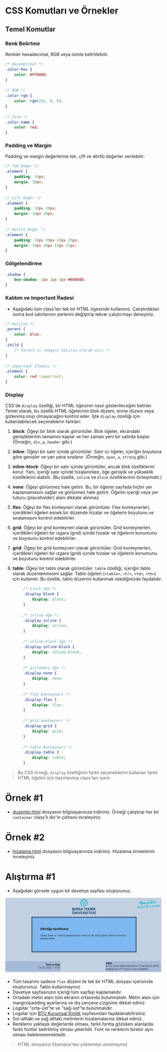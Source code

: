 # CSS Komutları ve Örnekler

## Temel Komutlar

### Renk Belirtme

Renkler hexadecimal, RGB veya isimle belirtilebilir.

```css
/* Hexadecimal */
.color-hex {
    color: #FF0000;
}

/* RGB */
.color-rgb {
    color: rgb(255, 0, 0);
}

/* İsim */
.color-name {
    color: red;
}
```

### Padding ve Margin

Padding ve margin değerlerine tek, çift ve dörtlü değerler verilebilir:

```css
/* Tek Değer */
.element {
    padding: 10px;
    margin: 10px;
}

/* Çift Değer */
.element {
    padding: 10px 20px;
    margin: 10px 20px;
}

/* Dörtlü Değer */
.element {
    padding: 10px 20px 15px 25px;
    margin: 10px 20px 15px 25px;
}
```

### Gölgelendirme

```css
.shadow {
    box-shadow: 2px 2px 5px #888888;
}
```

### Kalıtım ve Important İfadesi

- Aşağıdaki tüm class'ları tek bir HTML ögesinde kullanınız. Çalıştırdıktan sonra kod satırlarının yerlerini değiştirip tekrar çalıştırmayı deneyiniz.

```css
/* Kalıtım */
.parent {
    color: blue;
}
.child {
    /* Parent'ın rengini kalıtım olarak alır */
}

/* Important İfadesi */
.element {
    color: red !important;
}
```

### Display

CSS'de `display` özelliği, bir HTML öğesinin nasıl gösterileceğini belirler. Temel olarak, bu özellik HTML öğelerinin blok düzeni, enine düzeni veya gizlenmiş olup olmayacağını kontrol eder. İşte `display` özelliği için kullanılabilecek seçeneklerin farkları:

1. **block**: Öğeyi bir blok olarak görüntüler. Blok öğeler, ekrandaki genişliklerinin tamamını kaplar ve her zaman yeni bir satırda başlar. (Örneğin, `div`, `p`, `header` gibi.)

2. **inline**: Öğeyi bir satır içinde görüntüler. Satır içi öğeler, içeriğin boyutuna göre genişler ve yan yana sıralanır. (Örneğin, `span`, `a`, `strong` gibi.)

3. **inline-block**: Öğeyi bir satır içinde görüntüler, ancak blok özelliklerini korur. Yani, içeriği satır içinde hizalanırken, öğe genişlik ve yükseklik özelliklerini alabilir. (Bu özellik, `inline` ve `block` özelliklerinin birleşimidir.)

4. **none**: Öğeyi görünmez hale getirir. Bu, bir öğenin sayfada hiçbir yer kaplamamasını sağlar ve görünmez hale getirir. Öğenin içeriği veya yer tutucu (placeholder) alanı dikkate alınmaz.

5. **flex**: Öğeyi bir flex konteyneri olarak görüntüler. Flex konteynerleri, içerdikleri öğeleri esnek bir düzende hizalar ve öğelerin boyutunu ve sıralamasını kontrol edebilirler.

6. **grid**: Öğeyi bir grid konteyneri olarak görüntüler. Grid konteynerleri, içerdikleri öğeleri bir ızgara (grid) içinde hizalar ve öğelerin konumunu ve boyutunu kontrol edebilirler.

6. **grid**: Öğeyi bir grid konteyneri olarak görüntüler. Grid konteynerleri, içerdikleri öğeleri bir ızgara (grid) içinde hizalar ve öğelerin konumunu ve boyutunu kontrol edebilirler.

7. **table**: Öğeyi bir tablo olarak görüntüler. `table` özelliği, içeriğin tablo olarak düzenlenmesini sağlar. Tablo öğeleri (`<table>`, `<tr>`, `<td>`, `<th>`) için kullanılır. Bu özellik, tablo düzenini kullanmak istediğinizde faydalıdır.

```css
        /* block öğe */
        .display-block {
            display: block;
        }

        /* inline öğe */
        .display-inline {
            display: inline;
        }

        /* inline-block öğe */
        .display-inline-block {
            display: inline-block;
        }

        /* gizlenmiş öğe */
        .display-none {
            display: none;
        }

        /* flex konteyneri */
        .display-flex {
            display: flex;
        }

        /* grid konteyneri */
        .display-grid {
            display: grid;
        }

        /* table konteyneri */
        .display-table {
            display: table;
        }
```

> Bu CSS örneği, `display` özelliğinin farklı seçeneklerini kullanan farklı HTML öğeleri için hazırlanmış class'ları içerir.


# Örnek #1
- [duzenler.html](duzenler.html) dosyasını bilgisayarınıza indiriniz. Örneği çalıştırıp her bir `container` class'lı div'in çıktısını inceleyiniz.

# Örnek #2
- [hizalama.html](hizalama.html) dosyasını bilgisayarınıza indiriniz. Hizalama örneklerini inceleyiniz.

# Alıştırma #1
- Aşağıdaki görsele uygun bir davetiye sayfası oluşturunuz.

![davetiye.png](davetiye.png)

- Tüm tasarımı sadece `flex` düzeni ile tek bir HTML dosyası içerisinde oluşturunuz. Tablo kullanmayınız.
- Davetiye sayfasınızın içeriği tüm sayfayı kaplamalıdır.
- Ortadaki metin alanı tüm ekranın ortasında bulunmalıdır. Metin alanı için margin/padding ayarlarına ve dış çerçeve çizgisine dikkat ediniz.
- Logolar "orta-üst"te ve "sağ-üst"te bulunmalıdır.
- Logolar için [BTU Kurumsal Kimlik](https://btu.edu.tr/tr/sayfa/detay/3401/kurumsal-kimlik) sayfasından faydalanabilirsiniz.
- Sol-alttaki ve sağ alttaki metinlerin hizalamalarına dikkat ediniz.
- Renklerin yaklaşık değerlerde olması, farklı fontta gözüken alanlarda farklı fontlar belirtilmiş olması yeterlidir. Font ve renklerin birebir aynı olması beklenmemektedir.

> HTML dosyanızı Ekampüs'ten yüklemeyi unutmayınız.
